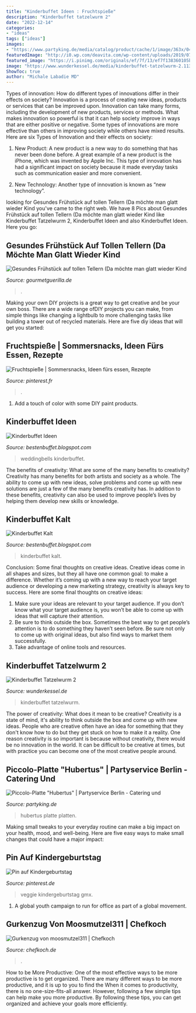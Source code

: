 ```yaml
---
title: "Kinderbuffet Ideen : Fruchtspieße"
description: "Kinderbuffet tatzelwurm 2"
date: "2022-12-14"
categories:
- "ideas"
tags: ["ideas"]
images:
- "https://www.partyking.de/media/catalog/product/cache/1/image/363x/040ec09b1e35df139433887a97daa66f/1/_/1_4_4.jpg"
featuredImage: "http://i0.wp.com/deavita.com/wp-content/uploads/2019/07/Donut-Torte-lecker-Buffet-arrangieren-Ideen.jpg?strip=all"
featured_image: "https://i.pinimg.com/originals/ef/7f/13/ef7f138360105b5103194053eb7e2bf1.jpg"
image: "https://www.wunderkessel.de/media/kinderbuffet-tatzelwurm-2.11374/full?d=0"
ShowToc: true
author: "Michale Labadie MD"
---
```



Types of innovation: How do different types of innovations differ in their effects on society?
Innovation is a process of creating new ideas, products or services that can be improved upon. Innovation can take many forms, including the development of new products, services or methods. What makes innovation so powerful is that it can help society improve in ways that are either positive or negative. Some types of innovations are more effective than others in improving society while others have mixed results. Here are six Types of Innovation and their effects on society: 
1) New Product: A new product is a new way to do something that has never been done before. A great example of a new product is the iPhone, which was invented by Apple Inc. This type of innovation has had a significant impact on society because it made everyday tasks such as communication easier and more convenient. 

2) New Technology: Another type of innovation is known as “new technology”.

	

		
looking for Gesundes Frühstück auf tollen Tellern (Da möchte man glatt wieder Kind you've came to the right web. We have 8 Pics about Gesundes Frühstück auf tollen Tellern (Da möchte man glatt wieder Kind like Kinderbuffet Tatzelwurm 2, Kinderbuffet Ideen and also Kinderbuffet Ideen. Here you go:
		
    
## Gesundes Frühstück Auf Tollen Tellern (Da Möchte Man Glatt Wieder Kind

<img loading=lazy src="https://www.gourmetguerilla.de/wp-content/uploads/2012/07/561187_10150930223732005_896833424_n1.jpg" onerror="this.onerror=null;this.src='https://tse4.mm.bing.net/th?id=OIP.qDOF2TAbyBMlTHS5JagDaAHaIB&amp;pid=15.1';" alt="Gesundes Frühstück auf tollen Tellern (Da möchte man glatt wieder Kind">

_Source: gourmetguerilla.de_

>. 

	

Making your own DIY projects is a great way to get creative and be your own boss. There are a wide range ofDIY projects you can make, from simple things like changing a lightbulb to more challenging tasks like building a tower out of recycled materials. Here are five diy ideas that will get you started: 

    
## Fruchtspieße | Sommersnacks, Ideen Fürs Essen, Rezepte

<img loading=lazy src="https://i.pinimg.com/originals/ef/7f/13/ef7f138360105b5103194053eb7e2bf1.jpg" onerror="this.onerror=null;this.src='https://tse4.mm.bing.net/th?id=OIP.cRiVJQK1JbwrhwP1EXCyPgAAAA&amp;pid=15.1';" alt="Fruchtspieße | Sommersnacks, Ideen fürs essen, Rezepte">

_Source: pinterest.fr_

>. 

	

1. Add a touch of color with some DIY paint products.

    
## Kinderbuffet Ideen

<img loading=lazy src="http://i0.wp.com/deavita.com/wp-content/uploads/2019/07/Donut-Torte-lecker-Buffet-arrangieren-Ideen.jpg?strip=all" onerror="this.onerror=null;this.src='https://tse2.mm.bing.net/th?id=OIP.kcJR9MRIuifVfrksMicc2wHaDt&amp;pid=15.1';" alt="Kinderbuffet Ideen">

_Source: bestenbuffet.blogspot.com_

>weddingbells kinderbuffet. 

	

The benefits of creativity: What are some of the many benefits to creativity?
Creativity has many benefits for both artists and society as a whole. The ability to come up with new ideas, solve problems and come up with new solutions are just a few of the many benefits creativity has. In addition to these benefits, creativity can also be used to improve people’s lives by helping them develop new skills or knowledge.

    
## Kinderbuffet Kalt

<img loading=lazy src="https://images.eatsmarter.de/sites/default/files/styles/facebook/public/kindersnack-rezepte-600x450.jpg" onerror="this.onerror=null;this.src='https://tse3.mm.bing.net/th?id=OIP.Amu3c2KEeARju98gd1hZAwHaD3&amp;pid=15.1';" alt="Kinderbuffet Kalt">

_Source: bestenbuffet.blogspot.com_

>kinderbuffet kalt. 

	

Conclusion: Some final thoughts on creative ideas.
Creative ideas come in all shapes and sizes, but they all have one common goal: to make a difference. Whether it’s coming up with a new way to reach your target audience or developing a new marketing strategy, creativity is always key to success. Here are some final thoughts on creative ideas: 
1. Make sure your ideas are relevant to your target audience. If you don’t know what your target audience is, you won’t be able to come up with ideas that will capture their attention. 
2. Be sure to think outside the box. Sometimes the best way to get people’s attention is to do something they haven’t seen before. Be sure not only to come up with original ideas, but also find ways to market them successfully. 
3. Take advantage of online tools and resources.

    
## Kinderbuffet Tatzelwurm 2

<img loading=lazy src="https://www.wunderkessel.de/media/kinderbuffet-tatzelwurm-2.11374/full?d=0" onerror="this.onerror=null;this.src='https://tse1.mm.bing.net/th?id=OIP.eR65ju8fM5q7pI6uythA8wHaFj&amp;pid=15.1';" alt="Kinderbuffet Tatzelwurm 2">

_Source: wunderkessel.de_

>kinderbuffet tatzelwurm. 

	

The power of creativity: What does it mean to be creative?
Creativity is a state of mind, it's ability to think outside the box and come up with new ideas. People who are creative often have an idea for something that they don't know how to do but they get stuck on how to make it a reality. One reason creativity is so important is because without creativity, there would be no innovation in the world. It can be difficult to be creative at times, but with practice you can become one of the most creative people around.

    
## Piccolo-Platte &quot;Hubertus&quot; | Partyservice Berlin - Catering Und

<img loading=lazy src="https://www.partyking.de/media/catalog/product/cache/1/image/363x/040ec09b1e35df139433887a97daa66f/1/_/1_4_4.jpg" onerror="this.onerror=null;this.src='https://tse3.mm.bing.net/th?id=OIP.WfIR5GtFqlpcMYMbY3IYLAAAAA&amp;pid=15.1';" alt="Piccolo-Platte &quot;Hubertus&quot; | Partyservice Berlin - Catering und">

_Source: partyking.de_

>hubertus platte platten. 

	

Making small tweaks to your everyday routine can make a big impact on your health, mood, and well-being. Here are five easy ways to make small changes that could have a major impact: 

    
## Pin Auf Kindergeburtstag

<img loading=lazy src="https://i.pinimg.com/originals/b7/0b/b1/b70bb1876a5a4a5d2b97bdabe7c62d3b.jpg" onerror="this.onerror=null;this.src='https://tse1.mm.bing.net/th?id=OIP.V1JkRxreiPIUoEhMNsUWpAAAAA&amp;pid=15.1';" alt="Pin auf Kindergeburtstag">

_Source: pinterest.de_

>veggie kindergeburtstag gmx. 

	

1. A global youth campaign to run for office as part of a global movement. 

    
## Gurkenzug Von Moosmutzel311 | Chefkoch

<img loading=lazy src="https://img.chefkoch-cdn.de/ck.de/rezepte/205/205887/871085-960x720-gurkenzug.jpg" onerror="this.onerror=null;this.src='https://tse3.mm.bing.net/th?id=OIP._T3sqYP56b49-6rPpN16SgHaEK&amp;pid=15.1';" alt="Gurkenzug von moosmutzel311 | Chefkoch">

_Source: chefkoch.de_

>. 

	

How to be More Productive: One of the most effective ways to be more productive is to get organized. There are many different ways to be more productive, and it is up to you to find the
When it comes to productivity, there is no one-size-fits-all answer. However, following a few simple tips can help make you more productive. By following these tips, you can get organized and achieve your goals more efficiently.

